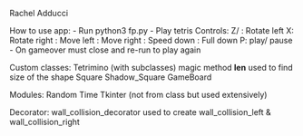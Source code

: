 Rachel Adducci 

How to use app: 
	- Run python3 fp.py 
	- Play tetris
		Controls: 
			Z/ <Up>: Rotate left
			X: Rotate right
			<Left>: Move left
			<Right>: Move right
			<Down>: Speed down
			<Space>: Full down 
			P: play/ pause
	- On gameover must close and re-run to play again

Custom classes: 
	Tetrimino (with subclasses)
		magic method __len__ used to find size of the shape
	Square
	Shadow_Square
	GameBoard

Modules: 
	Random 
	Time
	Tkinter (not from class but used extensively)

Decorator: 
	wall_collision_decorator used to create wall_collision_left & wall_collision_right



	
